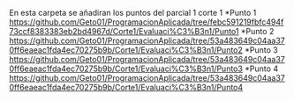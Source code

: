 En esta carpeta se añadiran los puntos del parcial 1 corte 1
*Punto 1 https://github.com/Geto01/ProgramacionAplicada/tree/febc591219fbfc494f73ccf8383383eb2bd4967d/Corte1/Evaluaci%C3%B3n1/Punto1
*Punto 2 https://github.com/Geto01/ProgramacionAplicada/tree/53a483649c04aa370ff6eaeac1fda4ec70275b9b/Corte1/Evaluaci%C3%B3n1/Punto2
*Punto 3 https://github.com/Geto01/ProgramacionAplicada/tree/53a483649c04aa370ff6eaeac1fda4ec70275b9b/Corte1/Evaluaci%C3%B3n1/Punto3
*Punto 4 https://github.com/Geto01/ProgramacionAplicada/tree/53a483649c04aa370ff6eaeac1fda4ec70275b9b/Corte1/Evaluaci%C3%B3n1/Punto4

